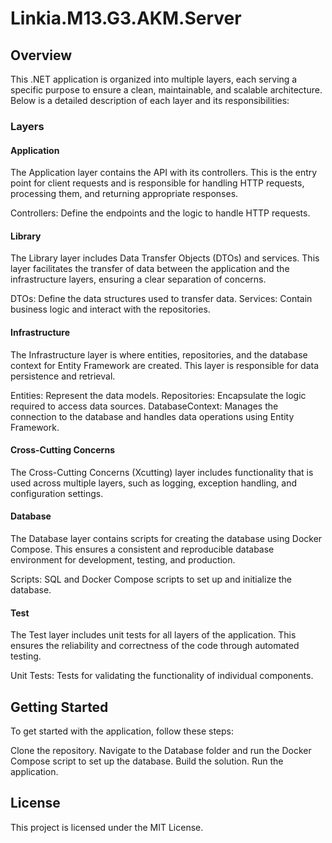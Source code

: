 # Linkia.M13.G3.AKM.Server

## Overview

This .NET application is organized into multiple layers, each serving a specific purpose to ensure a clean, maintainable, and scalable architecture. Below is a detailed description of each layer and its responsibilities:

### Layers

#### Application

The Application layer contains the API with its controllers. This is the entry point for client requests and is responsible for handling HTTP requests, processing them, and returning appropriate responses.

Controllers: Define the endpoints and the logic to handle HTTP requests.

#### Library

The Library layer includes Data Transfer Objects (DTOs) and services. This layer facilitates the transfer of data between the application and the infrastructure layers, ensuring a clear separation of concerns.

DTOs: Define the data structures used to transfer data.
Services: Contain business logic and interact with the repositories.

#### Infrastructure

The Infrastructure layer is where entities, repositories, and the database context for Entity Framework are created. This layer is responsible for data persistence and retrieval.

Entities: Represent the data models.
Repositories: Encapsulate the logic required to access data sources.
DatabaseContext: Manages the connection to the database and handles data operations using Entity Framework.

#### Cross-Cutting Concerns

The Cross-Cutting Concerns (Xcutting) layer includes functionality that is used across multiple layers, such as logging, exception handling, and configuration settings.

#### Database

The Database layer contains scripts for creating the database using Docker Compose. This ensures a consistent and reproducible database environment for development, testing, and production.

Scripts: SQL and Docker Compose scripts to set up and initialize the database.

#### Test

The Test layer includes unit tests for all layers of the application. This ensures the reliability and correctness of the code through automated testing.

Unit Tests: Tests for validating the functionality of individual components.


## Getting Started

To get started with the application, follow these steps:

Clone the repository.
Navigate to the Database folder and run the Docker Compose script to set up the database.
Build the solution.
Run the application.

## License

This project is licensed under the MIT License.